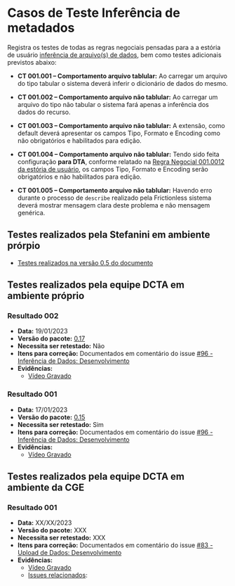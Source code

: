 # Casos de Teste Inferência de metadados

Registra os testes de todas as regras negociais pensadas para a a estória de usuário [inferência de arquivo(s) de dados](../../../estorias_de_usuarios/sprint_02/02_inferencia_de_arquivo), bem como testes adicionais previstos abaixo:

- **CT 001.001 – Comportamento arquivo tablular:** Ao carregar um arquivo do tipo tabular o sistema deverá inferir o dicionário de dados do mesmo.

- **CT 001.002 – Comportamento arquivo não tablular:** Ao carregar um arquivo do tipo não tabular o sistema fará apenas a inferência dos dados do recurso. 

- **CT 001.003 – Comportamento arquivo não tablular:** A extensão, como default deverá apresentar os campos Tipo, Formato e Encoding como não obrigatórios e habilitados para edição.

- **CT 001.004 – Comportamento arquivo não tablular:** Tendo sido feita configuração **para DTA**, conforme relatado na [Regra Negocial 001.0012 da estória de usuário](../../../estorias_de_usuarios/sprint_02/02_inferencia_de_arquivo/#regra-negocial-0010012), os campos Tipo, Formato e Encoding serão obrigatórios e não habilitados para edição. 

- **CT 001.005 – Comportamento arquivo não tablular:** Havendo erro durante o processo de `describe` realizado pela Frictionless sistema deverá mostrar mensagem clara deste problema e não mensagem genérica. 

## Testes realizados pela Stefanini em ambiente prórpio

- [Testes realizados na versão 0.5 do documento](testes/sprint_02/02_inferencia_de_arquivo_casos_de_teste/)

## Testes realizados pela equipe DCTA em ambiente próprio 

### Resultado 002
- **Data:** 19/01/2023
- **Versão do pacote:** [0.17](https://pypi.org/project/ckanext-datapackage-creator/0.0.17/)
- **Necessita ser retestado:** Não
- **Itens para correção:** Documentados em comentário do issue [#96 - Inferência de Dados: Desenvolvimento](https://github.com/transparencia-mg/work-stefanini/issues/100#issuecomment-1397571407)
- **Evidências:**    
    - [Vídeo Gravado]()

### Resultado 001
- **Data:** 17/01/2023
- **Versão do pacote:** [0.15](https://pypi.org/project/ckanext-datapackage-creator/0.0.15/)
- **Necessita ser retestado:** Sim
- **Itens para correção:** Documentados em comentário do issue [#96 - Inferência de Dados: Desenvolvimento](https://github.com/transparencia-mg/work-stefanini/issues/100#issuecomment-1386062281)
- **Evidências:**    
    - [Vídeo Gravado](https://www.youtube.com/watch?v=ZnyEAvwwiqg)

## Testes realizados pela equipe DCTA em ambiente da CGE 

### Resultado 001
- **Data:** XX/XX/2023
- **Versão do pacote:** XXX
- **Necessita ser retestado:** XXX
- **Itens para correção:** Documentados em comentário do issue [#83 - Upload de Dados: Desenvolvimento]()
- **Evidências:**    
    - [Vídeo Gravado]()
    - [Issues relacionados]():

